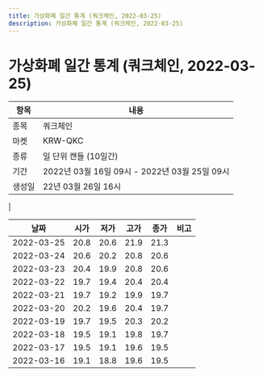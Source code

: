 ```yaml
---
title: 가상화폐 일간 통계 (쿼크체인, 2022-03-25)
description: 가상화폐 일간 통계 (쿼크체인, 2022-03-25)
---
```


가상화폐 일간 통계 (쿼크체인, 2022-03-25)
===

|항목|내용|
|--|--|
|종목|쿼크체인|
|마켓|KRW-QKC|
|종류|일 단위 캔들 (10일간)|
|기간|2022년 03월 16일 09시 - 2022년 03월 25일 09시|
|생성일|22년 03월 26일 16시|
|

|날짜|시가|저가|고가|종가|비고|
|--|--|--|--|--|--|
|2022-03-25|20.8|20.6|21.9|21.3|    |
|2022-03-24|20.6|20.2|20.8|20.6|    |
|2022-03-23|20.4|19.9|20.8|20.6|    |
|2022-03-22|19.7|19.4|20.4|20.4|    |
|2022-03-21|19.7|19.2|19.9|19.7|    |
|2022-03-20|20.2|19.6|20.4|19.7|    |
|2022-03-19|19.7|19.5|20.3|20.2|    |
|2022-03-18|19.5|19.1|19.8|19.7|    |
|2022-03-17|19.5|19.1|19.6|19.5|    |
|2022-03-16|19.1|18.8|19.6|19.5|    |
